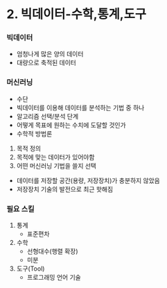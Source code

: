 # 2. 빅데이터-수학,통계,도구

### 빅데이터

- 엄청나게 많은 양의 데이터
- 대량으로 축적된 데이터



### 머신러닝

- 수단
- 빅데이터를 이용해 데이터를 분석하는 기법 중 하나
- 알고리즘 선택/분석 단계
- 어떻게 목표에 원하는 수치에 도달할 것인가
- 수학적 방법론

1. 목적 정의
2. 목적에 맞는 데이터가 있어야함
3. 어떤 머신러닝 기법을 쓸지 선택



- 데이터를 저장할 공간(용량, 저장장치)가 충분하지 않았음
- 저장장치 기술의 발전으로 최근 핫해짐



### 필요 스킬

1. 통계
   - 표준편차
2. 수학
   - 선형대수(행렬 확장)
   - 미분
3. 도구(Tool)
   - 프로그래밍 언어 기술
